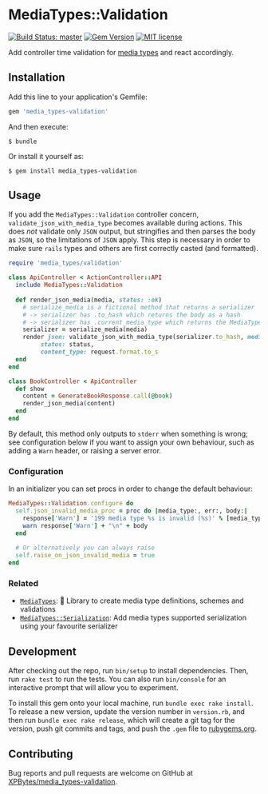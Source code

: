 # MediaTypes::Validation

[![Build Status: master](https://travis-ci.com/XPBytes/media_types-validation.svg)](https://travis-ci.com/XPBytes/media_types-validation)
[![Gem Version](https://badge.fury.io/rb/media_types-validation.svg)](https://badge.fury.io/rb/media_types-validation)
[![MIT license](http://img.shields.io/badge/license-MIT-brightgreen.svg)](http://opensource.org/licenses/MIT)

Add controller time validation for [media types](https://github.com/SleeplessByte/media_types-ruby) and react accordingly.

## Installation

Add this line to your application's Gemfile:

```ruby
gem 'media_types-validation'
```

And then execute:

    $ bundle

Or install it yourself as:

    $ gem install media_types-validation

## Usage

If you add the `MediaTypes::Validation` controller concern, `validate_json_with_media_type` becomes available during
actions. This does _not_ validate only `JSON` output, but stringifies and then parses the body as `JSON`, so the 
limitations of `JSON` apply. This step is necessary in order to make sure `rails` types and others are first correctly
casted (and formatted).

```ruby
require 'media_types/validation'

class ApiController < ActionController::API
  include MediaTypes::Validation
  
  def render_json_media(media, status: :ok)
    # serialize_media is a fictional method that returns a serializer
    # -> serializer has .to_hash which returns the body as a hash
    # -> serializer has .current_media_type which returns the MediaType::Constructable for the current state
    serializer = serialize_media(media)
    render json: validate_json_with_media_type(serializer.to_hash, media_type: serializer.current_media_type),
         status: status,
         content_type: request.format.to_s
  end
end

class BookController < ApiController
  def show
    content = GenerateBookResponse.call(@book)
    render_json_media(content)
  end
end
```

By default, this method only outputs to `stderr` when something is wrong; see configuration below if you want to assign
your own behaviour, such as adding a `Warn` header, or raising a server error.

### Configuration

In an initializer you can set procs in order to change the default behaviour:

```ruby
MediaTypes::Validation.configure do
  self.json_invalid_media_proc = proc do |media_type:, err:, body:| 
    response['Warn'] = '199 media type %s is invalid (%s)' % [media_type, err]
    warn response['Warn'] + "\n" + body
  end
  
  # Or alternatively you can always raise
  self.raise_on_json_invalid_media = true
end
```

### Related

- [`MediaTypes`](https://github.com/SleeplessByte/media_types-ruby): :gem: Library to create media type definitions, schemes and validations
- [`MediaTypes::Serialization`](https://github.com/XPBytes/media_types-serialization): Add media types supported serialization using your favourite serializer

## Development

After checking out the repo, run `bin/setup` to install dependencies. Then, run `rake test` to run the tests. You can
also run `bin/console` for an interactive prompt that will allow you to experiment.

To install this gem onto your local machine, run `bundle exec rake install`. To release a new version, update the
version number in `version.rb`, and then run `bundle exec rake release`, which will create a git tag for the version,
push git commits and tags, and push the `.gem` file to [rubygems.org](https://rubygems.org).

## Contributing

Bug reports and pull requests are welcome on GitHub at [XPBytes/media_types-validation](https://github.com/XPBytes/media_types-validation).
